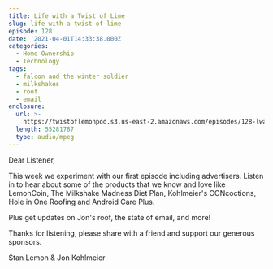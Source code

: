 ```yaml
---
title: Life with a Twist of Lime
slug: life-with-a-twist-of-lime
episode: 128
date: '2021-04-01T14:33:38.000Z'
categories:
  - Home Ownership
  - Technology
tags:
  - falcon and the winter soldier
  - milkshakes
  - roof
  - email
enclosure:
  url: >-
    https://twistoflemonpod.s3.us-east-2.amazonaws.com/episodes/128-lwatol-20210401.mp3
  length: 55281787
  type: audio/mpeg
---
```


Dear Listener,

This week we experiment with our first episode including advertisers. Listen in to hear about some of the products that we know and love like LemonCoin, The Milkshake Madness Diet Plan, Kohlmeier's CONcoctions, Hole in One Roofing and Android Care Plus.

Plus get updates on Jon's roof, the state of email, and more!

Thanks for listening, please share with a friend and support our generous sponsors.

Stan Lemon & Jon Kohlmeier
